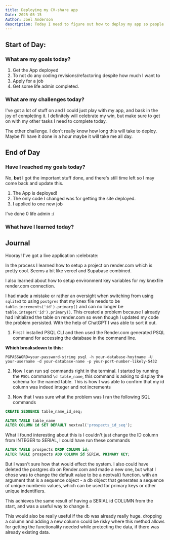 ```yaml
---
title: Deploying my CV-share app
Date: 2025-05-15
Author: Joel Anderson
description: Today I need to figure out how to deploy my app so people can use it.
---
```


## Start of Day:

### What are my goals today?
1. Get the App deployed
2. To not do any coding revisions/refactoring despite how much I want to
3. Apply for a job
4. Get some life admin completed.

### What are my challenges today?
I've got a lot of stuff on and I could just play with my app, and bask in the joy of completing it. I definitely will celebrate my win, but make sure to get on with my other tasks I need to complete today.

The other challenge. I don't really know how long this will take to deploy. Maybe I'll have it done in a hour maybe it will take me all day.

## End of Day

### Have I reached my goals today?
No, **but** I got the important stuff done, and there's still time left so I may come back and update this.

1. The App is deployed!
2. The only code I changed was for getting the site deployed.
3. I applied to one new job

I've done 0 life admin :/

### What have I learned today?

## Journal
Hooray! I've got a live application :celebrate:

In the process I learned how to setup a project on render.com which is pretty cool. Seems a bit like vercel and Supabase combined.

I also learned about how to setup environment key variables for my knexfile render.com connection.

I had made a mistake or rather an oversight when switching from using `sqlite3` to using `postgres` that my knex file needs to be `table.increments('id').primary()` and can no longer be `table.integer('id').primary()`. This created a problem because I already had initialized the table on render.com so even though I updated my code the problem persisted. With the help of ChatGPT I was able to sort it out.

1. First I installed PSQL CLI and then used the Render.com generated PSQL command for accessing the database in the command line.

**Which breaksdown to this:**
``` CLI
PGPASSWORD=your-password-string psql -h your-database-hostname -U your-username -d your-database-name -p your-port-number-likely-5432
```
2. Now I can run sql commands right in the terminal.
I started by running the `PSQL` command `\d table_name`, this command is asking to display the schema for the named table. This is how I was able to confirm that my id column was indeed integer and not increments

3. Now that I was sure what the problem was I ran the following SQL commands
``` SQL
CREATE SEQUENCE table_name_id_seq;

ALTER TABLE table_name
ALTER COLUMN id SET DEFAULT nextval('prospects_id_seq');
```

What I found interesting about this is I couldn't just change the ID column from INTEGER to SERIAL, I could have run these commands
``` SQL
ALTER TABLE prospects DROP COLUMN id;
ALTER TABLE prospects ADD COLUMN id SERIAL PRIMARY KEY;
```
But I wasn't sure how that would effect the system. I also could have deleted the postgres db on Render.com and made a new one, but what I chose was to change the default value to be a nextval() function. with an argument that is a sequence object - a db object that generates a sequence of unique numberic values, which can be used for primary keys or other unique indentifiers.

This achieves the same result of having a SERIAL id COLUMN from the start, and was a useful way to change it.

This would also be really useful if the db was already really huge. dropping a column and adding a new column could be risky where this method allows for getting the functionality needed while protecting the data, if there was already existing data.

